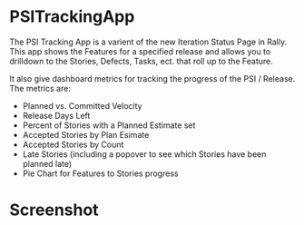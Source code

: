 PSITrackingApp
==============

The PSI Tracking App is a varient of the new Iteration Status Page in Rally. This app shows the Features for a specified release and allows you to drilldown to the Stories, Defects, Tasks, ect. that roll up to the Feature.

It also give dashboard metrics for tracking the progress of the PSI / Release. The metrics are:
* Planned vs. Committed Velocity
* Release Days Left
* Percent of Stories with a Planned Estimate set
* Accepted Stories by Plan Esimate
* Accepted Stories by Count
* Late Stories (including a popover to see which Stories have been planned late)
* Pie Chart for Features to Stories progress

Screenshot
==========
